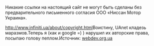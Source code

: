 <!-- 26895369.6fba6d43e561a945601a84f4d082f59e.1185000312.dd44b8357ccee58e28481456f4310ea7 --><p class='message'>Никакие ссылки на настоящий сайт не могут быть сделаны без предварительного письменного согласия ООО «Ниссан Мотор Украина».</p> <a href="http://www.infiniti.ua/about/copyright.html">http://www.infiniti.ua/about/copyright.html</a>Воистину, UAnet кладезь маразмов.Теперь я (как и google =) ) нарушил их авторские права, посыпаю голову пеплом.Источник: <a href="http://webdev.org.ua/node/226">webdev.org.ua</a>